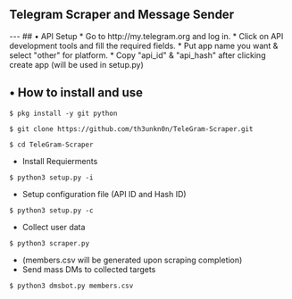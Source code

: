 <h2> Telegram Scraper and Message Sender </h2>
---
## • API Setup
* Go to http://my.telegram.org  and log in.
* Click on API development tools and fill the required fields.
* Put app name you want & select "other" for platform.
* Copy "api_id" & "api_hash" after clicking create app (will be used in setup.py)

## • How to install and use

`$ pkg install -y git python`

`$ git clone https://github.com/th3unkn0n/TeleGram-Scraper.git`

`$ cd TeleGram-Scraper`

* Install Requierments

`$ python3 setup.py -i`

* Setup configuration file (API ID and Hash ID)

`$ python3 setup.py -c`

* Collect user data

`$ python3 scraper.py`

* (members.csv will be generated upon scraping completion)
* Send mass DMs to collected targets

`$ python3 dmsbot.py members.csv`
